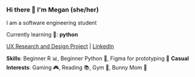 ### Hi there 👋 I'm Megan (she/her)
I am a software engineering student

Currently learning 🌱: **python**

[UX Research and Design Project](https://uxfol.io/p/4fd6ec7f/03d3353f) | [LinkedIn](https://www.linkedin.com/in/megan-santagata-aba682208/)

**Skills**: Beginner R :bar_chart:, Beginner Python :snake:, Figma for prototyping :art:
**Casual Interests**: Gaming 🎮, Reading 📚, Gym 💪, Bunny Mom 🐰


<!--
**MegSanta/MegSanta** is a ✨ _special_ ✨ repository because its `README.md` (this file) appears on your GitHub profile.

Here are some ideas to get you started:

- 🔭 I’m currently working on ...
- 🌱 I’m currently learning ...
- 👯 I’m looking to collaborate on ...
- 🤔 I’m looking for help with ...
- 💬 Ask me about ...
- 📫 How to reach me: ...
- 😄 Pronouns: ...
- ⚡ Fun fact: ...
-->
